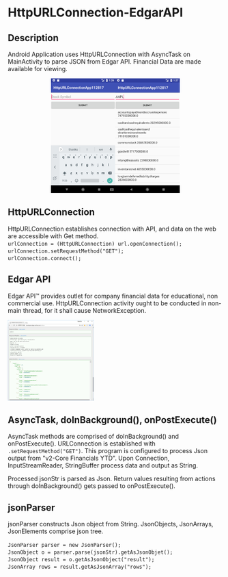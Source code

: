 # HttpURLConnection-EdgarAPI

<h2>Description</h2>
Android Application uses HttpURLConnection with AsyncTask on MainActivity to parse JSON from Edgar API.
Financial Data are made available for viewing.
<p><p>

<center><div><img src="HttpURLConnection_screenshot.jpg" width="60%"></div></center>

<h2>HttpURLConnection</h2>
<p>HttpURLConnection establishes connection with API, and data on the web are accessible with Get method.  <br>
  <code>urlConnection = (HttpURLConnection) url.openConnection();</code><br>
   <code>urlConnection.setRequestMethod("GET");</code><br>
    <code>urlConnection.connect();</code><br>
  <p></p>
  <h2>Edgar API</h2>
  <p>Edgar API&trade; provides outlet for company financial data for educational, non commercial use. HttpURLConnection activity ought to be conducted in non-main thread, for it shall cause NetworkException. </p>
<img src="EDGAR_API_img.PNG" style="width:40%"/>

  <h2>AsyncTask, doInBackground(), onPostExecute()</h2>
  <p>AsyncTask methods are comprised of doInBackground() and onPostExecute(). URLConnection is established with <code>.setRequestMethod("GET")</code>. This program is configured to process Json output from "v2-Core Financials YTD".  Upon Connection, InputStreamReader, StringBuffer process data and output as String.</p>
  <p></p>
  <p>Processed jsonStr is parsed as Json. Return values resulting from actions through doInBackground() gets passed to onPostExecute().</p>
  
  <h2>jsonParser</h2>
  <p>jsonParser constructs Json object from String. JsonObjects, JsonArrays, JsonElements comprise json tree.</p>
  <code>JsonParser parser = new JsonParser();</code><br>
  <code>JsonObject o = parser.parse(jsonStr).getAsJsonObjet();</code><br>
  <code>JsonObject result = o.getAsJsonObject("result");</code></br>
  <code>JsonArray rows = result.getAsJsonArray("rows");</code><br>
